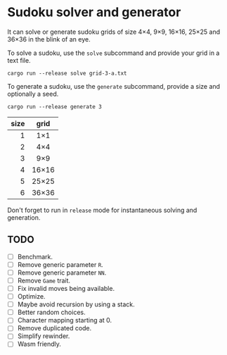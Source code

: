 # Sudoku solver and generator

It can solve or generate sudoku grids of size 4×4, 9×9, 16×16, 25×25 and 36×36 in the blink of an eye.

To solve a sudoku, use the `solve` subcommand and provide your grid in a text file.

```
cargo run --release solve grid-3-a.txt
```

To generate a sudoku, use the `generate` subcommand, provide a size and optionally a seed.

```
cargo run --release generate 3
```

| size | grid   |
|-----:|:------:|
| 1    |  1×1   |
| 2    |  4×4   |
| 3    |  9×9   |
| 4    |  16×16 |
| 5    |  25×25 |
| 6    |  36×36 |

Don't forget to run in `release` mode for instantaneous solving and generation.

## TODO

- [ ] Benchmark.
- [ ] Remove generic parameter `R`.
- [ ] Remove generic parameter `NN`.
- [ ] Remove `Game` trait.
- [ ] Fix invalid moves being available.
- [ ] Optimize.
- [ ] Maybe avoid recursion by using a stack.
- [ ] Better random choices.
- [ ] Character mapping starting at 0.
- [ ] Remove duplicated code.
- [ ] Simplify rewinder.
- [ ] Wasm friendly.
